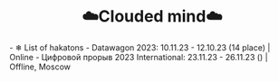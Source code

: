 <h1 align="center">☁️Clouded mind☁️</h1>
- ❄ List of hakatons
- Datawagon 2023: 10.11.23 - 12.10.23 (14 place) | Online
- Цифровой прорыв 2023 International: 23.11.23 - 26.11.23 () | Offline, Moscow
